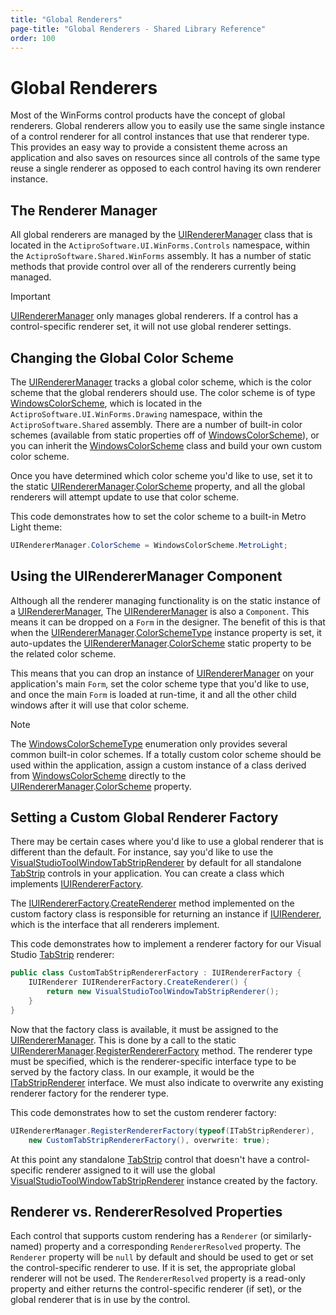 ```yaml
---
title: "Global Renderers"
page-title: "Global Renderers - Shared Library Reference"
order: 100
---
```

# Global Renderers

Most of the WinForms control products have the concept of global renderers.  Global renderers allow you to easily use the same single instance of a control renderer for all control instances that use that renderer type.  This provides an easy way to provide a consistent theme across an application and also saves on resources since all controls of the same type reuse a single renderer as opposed to each control having its own renderer instance.

## The Renderer Manager

All global renderers are managed by the [UIRendererManager](xref:@ActiproUIRoot.Controls.UIRendererManager) class that is located in the `ActiproSoftware.UI.WinForms.Controls` namespace, within the `ActiproSoftware.Shared.WinForms` assembly.  It has a number of static methods that provide control over all of the renderers currently being managed.

> [!IMPORTANT]
> [UIRendererManager](xref:@ActiproUIRoot.Controls.UIRendererManager) only manages global renderers.  If a control has a control-specific renderer set, it will not use global renderer settings.

## Changing the Global Color Scheme

The [UIRendererManager](xref:@ActiproUIRoot.Controls.UIRendererManager) tracks a global color scheme, which is the color scheme that the global renderers should use.  The color scheme is of type [WindowsColorScheme](xref:@ActiproUIRoot.Drawing.WindowsColorScheme), which is located in the `ActiproSoftware.UI.WinForms.Drawing` namespace, within the `ActiproSoftware.Shared` assembly.  There are a number of built-in color schemes (available from static properties off of [WindowsColorScheme](xref:@ActiproUIRoot.Drawing.WindowsColorScheme)), or you can inherit the [WindowsColorScheme](xref:@ActiproUIRoot.Drawing.WindowsColorScheme) class and build your own custom color scheme.

Once you have determined which color scheme you'd like to use, set it to the static [UIRendererManager](xref:@ActiproUIRoot.Controls.UIRendererManager).[ColorScheme](xref:@ActiproUIRoot.Controls.UIRendererManager.ColorScheme) property, and all the global renderers will attempt update to use that color scheme.

This code demonstrates how to set the color scheme to a built-in Metro Light theme:

```csharp
UIRendererManager.ColorScheme = WindowsColorScheme.MetroLight;
```

## Using the UIRendererManager Component

Although all the renderer managing functionality is on the static instance of a [UIRendererManager](xref:@ActiproUIRoot.Controls.UIRendererManager), The [UIRendererManager](xref:@ActiproUIRoot.Controls.UIRendererManager) is also a `Component`.  This means it can be dropped on a `Form` in the designer.  The benefit of this is that when the [UIRendererManager](xref:@ActiproUIRoot.Controls.UIRendererManager).[ColorSchemeType](xref:@ActiproUIRoot.Controls.UIRendererManager.ColorSchemeType) instance property is set, it auto-updates the [UIRendererManager](xref:@ActiproUIRoot.Controls.UIRendererManager).[ColorScheme](xref:@ActiproUIRoot.Controls.UIRendererManager.ColorScheme) static property to be the related color scheme.

This means that you can drop an instance of [UIRendererManager](xref:@ActiproUIRoot.Controls.UIRendererManager) on your application's main `Form`, set the color scheme type that you'd like to use, and once the main `Form` is loaded at run-time, it and all the other child windows after it will use that color scheme.

> [!NOTE]
> The [WindowsColorSchemeType](xref:@ActiproUIRoot.Drawing.WindowsColorSchemeType) enumeration only provides several common built-in color schemes.  If a totally custom color scheme should be used within the application, assign a custom instance of a class derived from [WindowsColorScheme](xref:@ActiproUIRoot.Drawing.WindowsColorScheme) directly to the [UIRendererManager](xref:@ActiproUIRoot.Controls.UIRendererManager).[ColorScheme](xref:@ActiproUIRoot.Controls.UIRendererManager.ColorScheme) property.

## Setting a Custom Global Renderer Factory

There may be certain cases where you'd like to use a global renderer that is different than the default.  For instance, say you'd like to use the [VisualStudioToolWindowTabStripRenderer](xref:@ActiproUIRoot.Controls.Docking.VisualStudioToolWindowTabStripRenderer) by default for all standalone [TabStrip](xref:@ActiproUIRoot.Controls.Docking.TabStrip) controls in your application.  You can create a class which implements [IUIRendererFactory](xref:@ActiproUIRoot.Controls.IUIRendererFactory).

The [IUIRendererFactory](xref:@ActiproUIRoot.Controls.IUIRendererFactory).[CreateRenderer](xref:@ActiproUIRoot.Controls.IUIRendererFactory.CreateRenderer*) method implemented on the custom factory class is responsible for returning an instance if [IUIRenderer](xref:@ActiproUIRoot.Controls.IUIRenderer), which is the interface that all renderers implement.

This code demonstrates how to implement a renderer factory for our Visual Studio [TabStrip](xref:@ActiproUIRoot.Controls.Docking.TabStrip) renderer:

```csharp
public class CustomTabStripRendererFactory : IUIRendererFactory {
	IUIRenderer IUIRendererFactory.CreateRenderer() {
		return new VisualStudioToolWindowTabStripRenderer();
	}
}
```

Now that the factory class is available, it must be assigned to the [UIRendererManager](xref:@ActiproUIRoot.Controls.UIRendererManager).  This is done by a call to the static [UIRendererManager](xref:@ActiproUIRoot.Controls.UIRendererManager).[RegisterRendererFactory](xref:@ActiproUIRoot.Controls.UIRendererManager.RegisterRendererFactory*) method.  The renderer type must be specified, which is the renderer-specific interface type to be served by the factory class.  In our example, it would be the [ITabStripRenderer](xref:@ActiproUIRoot.Controls.Docking.ITabStripRenderer) interface.  We must also indicate to overwrite any existing renderer factory for the renderer type.

This code demonstrates how to set the custom renderer factory:

```csharp
UIRendererManager.RegisterRendererFactory(typeof(ITabStripRenderer),
	new CustomTabStripRendererFactory(), overwrite: true);
```

At this point any standalone [TabStrip](xref:@ActiproUIRoot.Controls.Docking.TabStrip) control that doesn't have a control-specific renderer assigned to it will use the global [VisualStudioToolWindowTabStripRenderer](xref:@ActiproUIRoot.Controls.Docking.VisualStudioToolWindowTabStripRenderer) instance created by the factory.

## Renderer vs. RendererResolved Properties

Each control that supports custom rendering has a `Renderer` (or similarly-named) property and a corresponding `RendererResolved` property.  The `Renderer` property will be `null` by default and should be used to get or set the control-specific renderer to use.  If it is set, the appropriate global renderer will not be used.  The `RendererResolved` property is a read-only property and either returns the control-specific renderer (if set), or the global renderer that is in use by the control.
